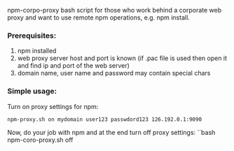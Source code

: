 npm-corpo-proxy bash script for those who work behind a corporate web proxy and want to use remote npm operations, e.g. npm install.

### Prerequisites:
1. npm installed
2. web proxy server host and port is known (if .pac file is used then open it and find ip and port of the web server)
3. domain name, user name and password may contain special chars

### Simple usage:
Turn on proxy settings for npm:
```bash
npm-proxy.sh on mydomain user123 passwdord123 126.192.0.1:9090
```

Now, do your job with npm and at the end turn off proxy settings:
``bash
npm-coro-proxy.sh off
```



